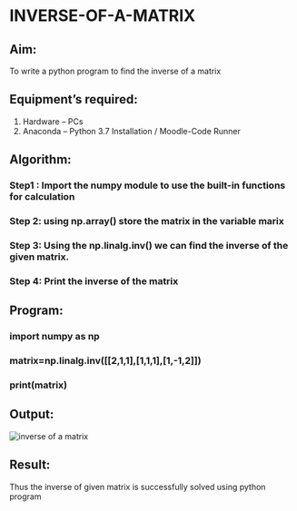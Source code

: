 # INVERSE-OF-A-MATRIX
## Aim:
To write a python program to find the inverse of a matrix
## Equipment’s required:
1. 	Hardware – PCs
2. 	Anaconda – Python 3.7 Installation / Moodle-Code Runner
## Algorithm:
### Step1 : Import the numpy module to use the built-in functions for calculation
### Step 2: using np.array() store the matrix in the variable marix
### Step 3:  Using the np.linalg.inv() we can find the inverse of the given matrix.
### Step 4: Print the inverse of the matrix

## Program:
### import numpy as np
### matrix=np.linalg.inv([[2,1,1],[1,1,1],[1,-1,2]])
### print(matrix)
## Output:
![inverse of a matrix](https://github.com/user-attachments/assets/bdf6e44d-98f7-4a37-a3ba-5cb9e90a016d)

## Result:
Thus the inverse of given matrix is successfully solved using python program

